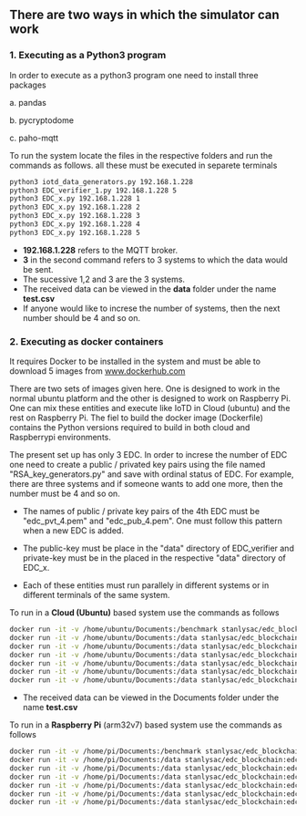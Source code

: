 ## There are two ways in which the simulator can work 
### 1. Executing as a Python3 program
In order to execute as a python3 program one need to install three packages

a. pandas

b. pycryptodome

c. paho-mqtt


To run the system locate the files in the respective folders and run the commands as follows.
all these must be executed in separete terminals
```bash
python3 iotd_data_generators.py 192.168.1.228 
python3 EDC_verifier_1.py 192.168.1.228 5
python3 EDC_x.py 192.168.1.228 1
python3 EDC_x.py 192.168.1.228 2
python3 EDC_x.py 192.168.1.228 3
python3 EDC_x.py 192.168.1.228 4
python3 EDC_x.py 192.168.1.228 5
```
* **192.168.1.228** refers to the MQTT broker. 
* **3** in the second command refers to 3 systems to which the data would be sent.
* The sucessive 1,2 and 3 are the 3 systems. 
* The received data can be viewed in the **data** folder under the name **test.csv**
* If anyone would like to increse the number of systems, then the next number should be 4 and so on.
### 2. Executing as docker containers
It requires Docker to be installed in the system and must be able to download 5 images from www.dockerhub.com 

There are two sets of images given here. One is designed to work in the normal ubuntu platform and the other is designed to work on Raspberry Pi. One can mix these entities and execute like IoTD in Cloud (ubuntu) and the rest on Raspberry Pi. The fiel to build the docker image (Dockerfile) contains the Python versions required to build in both cloud and Raspberrypi environments.


The present set up has only 3 EDC. In order to increse the number of EDC one need to create a public / privated key pairs using the file named "RSA_key_generators.py" and save with ordinal status of EDC. For example, there are three systems and if someone wants to add one more, then the number must be 4 and so on. 
* The names of public / private key pairs of the 4th EDC must be "edc_pvt_4.pem" and "edc_pub_4.pem". One must follow this pattern when a new EDC is added. 

* The public-key must be place in the "data" directory of EDC_verifier and private-key must be in the placed in the respective "data" directory of EDC_x.

* Each of these entities must run parallely in different systems or in different terminals of the same system. 

To run in a **Cloud (Ubuntu)** based system use the commands as follows 

```bash
docker run -it -v /home/ubuntu/Documents:/benchmark stanlysac/edc_blockchain:iotd_ubuntu 192.168.1.228
docker run -it -v /home/ubuntu/Documents:/data stanlysac/edc_blockchain:edc_verifier_ubuntu 192.168.1.228 5
docker run -it -v /home/ubuntu/Documents:/data stanlysac/edc_blockchain:edc_1_ubuntu  192.168.1.228 1
docker run -it -v /home/ubuntu/Documents:/data stanlysac/edc_blockchain:edc_2_ubuntu  192.168.1.228 2
docker run -it -v /home/ubuntu/Documents:/data stanlysac/edc_blockchain:edc_3_ubuntu  192.168.1.228 3
docker run -it -v /home/ubuntu/Documents:/data stanlysac/edc_blockchain:edc_3_ubuntu  192.168.1.228 4
docker run -it -v /home/ubuntu/Documents:/data stanlysac/edc_blockchain:edc_3_ubuntu  192.168.1.228 5
```
* The received data can be viewed in the Documents folder under the name **test.csv**

To run in a **Raspberry Pi** (arm32v7) based system use the commands as follows 

```bash
docker run -it -v /home/pi/Documents:/benchmark stanlysac/edc_blockchain:iotd_pi 192.168.1.228
docker run -it -v /home/pi/Documents:/data stanlysac/edc_blockchain:edc_verifier_pi 192.168.1.228 5
docker run -it -v /home/pi/Documents:/data stanlysac/edc_blockchain:edc_1_pi  192.168.1.228 1
docker run -it -v /home/pi/Documents:/data stanlysac/edc_blockchain:edc_2_pi  192.168.1.228 2
docker run -it -v /home/pi/Documents:/data stanlysac/edc_blockchain:edc_3_pi  192.168.1.228 3
docker run -it -v /home/pi/Documents:/data stanlysac/edc_blockchain:edc_3_pi  192.168.1.228 4
docker run -it -v /home/pi/Documents:/data stanlysac/edc_blockchain:edc_3_pi  192.168.1.228 5
```
